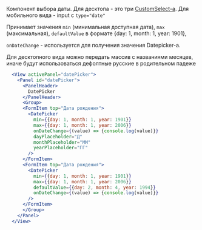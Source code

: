 Компонент выбора даты. Для десктопа - это три [CustomSelect-a](#!/CustomSelect). Для мобильного вида - input c `type="date"`

Принимает значения `min` (минимальная доступная дата), `max` (максимальная), `defaultValue` в формате {day: 1, month: 1, year: 1901},

`onDateChange` - используется для получения значения Datepicker-а.
 
 Для десктопного вида можно передать массив с названиями месяцев, 
 иначе будут использоваться дефолтные русские в родительном падеже

```jsx
  <View activePanel="datePicker">
    <Panel id="datePicker">
      <PanelHeader>
        DatePicker
      </PanelHeader>
      <Group>
      <FormItem top="Дата рождения">
        <DatePicker
          min={{day: 1, month: 1, year: 1901}}
          max={{day: 1, month: 1, year: 2006}}
          onDateChange={(value) => {console.log(value)}}
          dayPlaceholder="Д"
          monthPlaceholder="ММ"
          yearPlaceholder="ГГ"
        />
      </FormItem>
      <FormItem top="Дата рождения">
        <DatePicker
          min={{day: 1, month: 1, year: 1901}}
          max={{day: 1, month: 1, year: 2006}}
          defaultValue={{day: 2, month: 4, year: 1994}}
          onDateChange={(value) => {console.log(value)}}
        />
      </FormItem>
      </Group>
    </Panel>
  </View>
```
